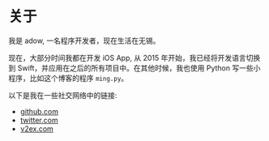# 关于

我是 adow,  一名程序开发者，现在生活在无锡。

现在，大部分时间我都在开发 iOS App, 从 2015 年开始，我已经将开发语言切换到 Swift，并应用在之后的所有项目中。在其他时候，我也使用 Python 写一些小程序，比如这个博客的程序 `ming.py`。

以下是我在一些社交网络中的链接:

* [github.com][1]
* [twitter.com][2]
* [v2ex.com][3]



[1]:	https://github.com/adow
[2]:	https://twitter.com/reynoldqin
[3]:	https://v2ex.com/member/adow
